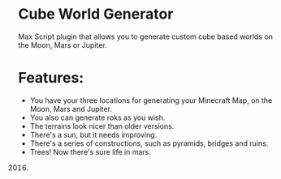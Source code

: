 # Cube World Generator
Max Script plugin that allows you to generate custom cube based worlds on the Moon, Mars or Jupiter.

# Features:

* You have your three locations for generating your Minecraft Map, on the Moon, Mars and Jupiter.
* You also can generate roks as you wish.
* The terrains look nicer than older versions.
* There's a sun, but it needs improving.
* There's a series of constructions, such as pyramids, bridges and ruins.
* Trees! Now there's sure life in mars.


2016.
